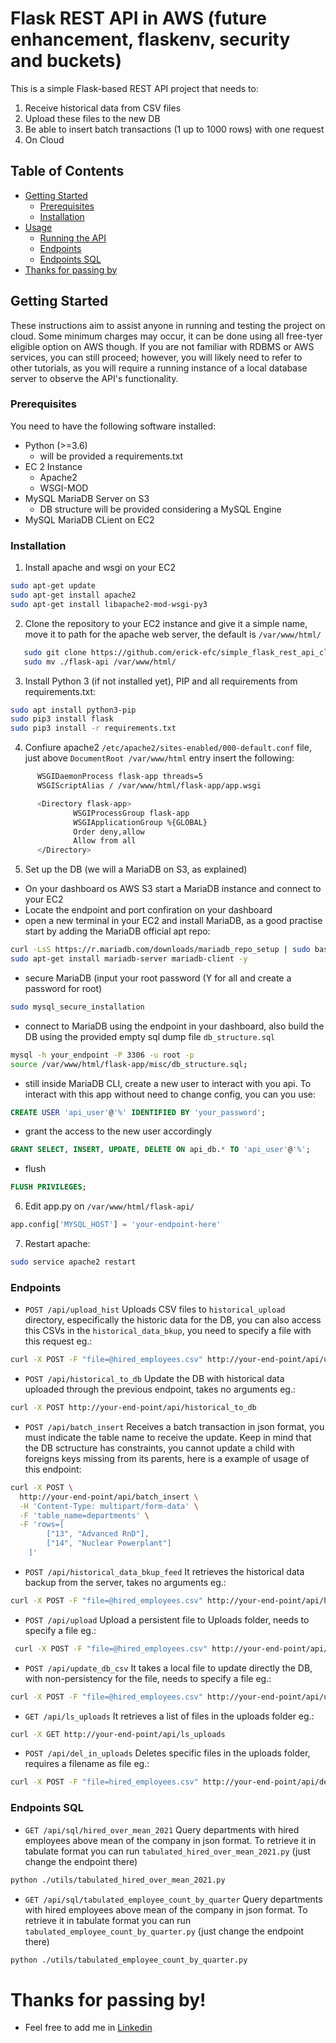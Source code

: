 # Flask REST API in AWS (future enhancement, flaskenv, security and buckets)

This is a simple Flask-based REST API project that needs to:
1.	Receive historical data from CSV files
2.	Upload these files to the new DB
3.	Be able to insert batch transactions (1 up to 1000 rows) with one request
4.  On Cloud

## Table of Contents

- [Getting Started](#getting-started)
  - [Prerequisites](#prerequisites)
  - [Installation](#installation)
- [Usage](#usage)
  - [Running the API](#running-the-api)
  - [Endpoints](#endpoints)
  - [Endpoints SQL](#endpoints-sql)
- [Thanks for passing by](#thanks-for-passing-by)


## Getting Started

These instructions aim to assist anyone in running and testing the project on cloud. Some minimum charges may occur, it can be done using all free-tyer eligible option on AWS though. If you are not familiar with RDBMS or AWS services, you can still proceed; however, you will likely need to refer to other tutorials, as you will require a running instance of a local database server to observe the API's functionality.

### Prerequisites

You need to have the following software installed:

- Python (>=3.6)
  - will be provided a requirements.txt
- EC 2 Instance
  - Apache2
  - WSGI-MOD
- MySQL MariaDB Server on S3
    - DB structure will be provided considering a MySQL Engine
- MySQL MariaDB CLient on EC2

### Installation

1. Install apache and wsgi on your EC2
```bash
sudo apt-get update
sudo apt-get install apache2
sudo apt-get install libapache2-mod-wsgi-py3
```

2. Clone the repository to your EC2 instance and give it a simple name, move it to path for the apache web server, the default is `/var/www/html/`
```bash
   sudo git clone https://github.com/erick-efc/simple_flask_rest_api_cloud flask-api
   sudo mv ./flask-api /var/www/html/
```
3. Install Python 3 (if not installed yet), PIP and all requirements from requirements.txt:
```bash
sudo apt install python3-pip
sudo pip3 install flask
sudo pip3 install -r requirements.txt
```

4. Confiure apache2 `/etc/apache2/sites-enabled/000-default.conf` file, just above `DocumentRoot /var/www/html` entry insert the following:
```bash
      WSGIDaemonProcess flask-app threads=5
      WSGIScriptAlias / /var/www/html/flask-app/app.wsgi

      <Directory flask-app>
              WSGIProcessGroup flask-app
              WSGIApplicationGroup %{GLOBAL}
              Order deny,allow
              Allow from all
      </Directory>
```


5. Set up the DB (we will a MariaDB on S3, as explained)
- On your dashboard os AWS S3 start a MariaDB instance and connect to your EC2
- Locate the endpoint and port confiration on your dashboard
- open a new terminal in your EC2 and install MariaDB, as a good practise start by adding the MariaDB official apt repo:
``` bash
curl -LsS https://r.mariadb.com/downloads/mariadb_repo_setup | sudo bash
sudo apt-get install mariadb-server mariadb-client -y
```
- secure MariaDB (input your root password (Y for all and create a password for root)
```bash
sudo mysql_secure_installation
```
- connect to MariaDB using the endpoint in your dashboard, also build the DB using the provided empty sql dump file `db_structure.sql`
``` bash
mysql -h your_endpoint -P 3306 -u root -p
source /var/www/html/flask-app/misc/db_structure.sql;
```
- still inside MariaDB CLI, create a new user to interact with you api. To interact with this app without need to change config, you can you use:
``` sql
CREATE USER 'api_user'@'%' IDENTIFIED BY 'your_password';
```
- grant the access to the new user accordingly
``` sql
GRANT SELECT, INSERT, UPDATE, DELETE ON api_db.* TO 'api_user'@'%';
```
- flush
``` sql
FLUSH PRIVILEGES;
```
6. Edit app.py on `/var/www/html/flask-api/`
```python
app.config['MYSQL_HOST'] = 'your-endpoint-here'
```
7. Restart apache:
```bash
sudo service apache2 restart
```

### Endpoints

- `POST /api/upload_hist` Uploads CSV files to `historical_upload` directory, especifically the historic data for the DB, you can also access this CSVs in the `historical_data_bkup`, you need to specify a file with this request eg.:
``` bash
curl -X POST -F "file=@hired_employees.csv" http://your-end-point/api/upload_hist
```
- `POST /api/historical_to_db` Update the DB with historical data uploaded through the previous endpoint, takes no arguments eg.:
``` bash
curl -X POST http://your-end-point/api/historical_to_db
```
- `POST /api/batch_insert` Receives a batch transaction in json format, you must indicate the table name to receive the update. Keep in mind that the DB sctructure has constraints, you cannot update a child with foreigns keys missing from its parents, here is a example of usage of this endpoint: 
``` bash
curl -X POST \
  http://your-end-point/api/batch_insert \
  -H 'Content-Type: multipart/form-data' \
  -F 'table_name=departments' \
  -F 'rows=[
        ["13", "Advanced RnD"],
        ["14", "Nuclear Powerplant"]
    ]'
 ```
 - `POST /api/historical_data_bkup_feed` It retrieves the historical data backup from the server, takes no arguments eg.:
 ``` bash
 curl -X POST -F "file=@hired_employees.csv" http://your-end-point/api/historical_data_bkup_feed
 ```
 - `POST /api/upload` Upload a persistent file to Uploads folder, needs to specify a file eg.:
 ``` bash
  curl -X POST -F "file=@hired_employees.csv" http://your-end-point/api/upload
```
- `POST /api/update_db_csv` It takes a local file to update directly the DB, with non-persistency for the file, needs to specify a file eg.:
``` bash
curl -X POST -F "file=@hired_employees.csv" http://your-end-point/api/update_db_csv
```
- `GET /api/ls_uploads` It retrieves a list of files in the uploads folder eg.:
``` bash
curl -X GET http://your-end-point/api/ls_uploads
```
- `POST /api/del_in_uploads` Deletes specific files in the uploads folder, requires a filename as file eg.:
``` bash
curl -X POST -F "file=hired_employees.csv" http://your-end-point/api/del_in_uploads
```
### Endpoints SQL
- `GET /api/sql/hired_over_mean_2021` Query departments with hired employees above mean of the company in json format. To retrieve it in tabulate format you can run `tabulated_hired_over_mean_2021.py` (just change the endpoint there)
``` bash
python ./utils/tabulated_hired_over_mean_2021.py
```
- `GET /api/sql/tabulated_employee_count_by_quarter` Query departments with hired employees above mean of the company in json format. To retrieve it in tabulate format you can run `tabulated_employee_count_by_quarter.py` (just change the endpoint there)
``` bash
python ./utils/tabulated_employee_count_by_quarter.py
```

# Thanks for passing by!
- Feel free to add me in [Linkedin](https://www.linkedin.com/in/-ec-)
